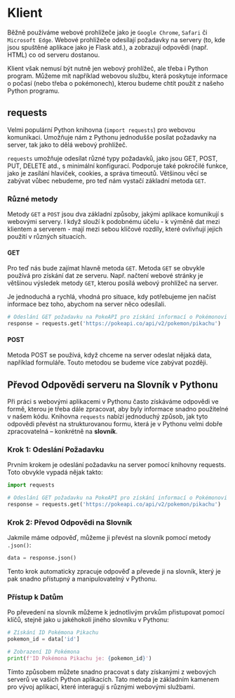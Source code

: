# Klient

Běžně používáme webové prohlížeče jako je `Google Chrome`, `Safari` či `Microsoft Edge`.
Webové prohlížeče odesílají požadavky na servery (to, kde jsou spuštěné aplikace jako je Flask atd.),
a zobrazují odpovědi (např. HTML) co od serveru dostanou.

Klient však nemusí být nutně jen webový prohlížeč, ale třeba i Python program.
Můžeme mít například webovou službu, která poskytuje informace o počasí (nebo třeba o pokémonech), kterou budeme chtít 
použít z našeho Python programu.


## requests

Velmi populární Python knihovna (`import requests`) pro webovou komunikaci.
Umožňuje nám z Pythonu jednodušše posílat požadavky na server, tak jako to dělá webový prohlížeč.

`requests` umožňuje odesílat různé typy požadavků, jako jsou GET, POST, PUT, DELETE atd., s minimální konfigurací.
Podporuje také pokročilé funkce, jako je zasílání hlaviček, cookies, a správa timeoutů.
Většinou věcí se zabývat vůbec nebudeme, pro teď nám vystačí základní metoda `GET`.

### Různé metody
Metody `GET` a `POST` jsou dva základní způsoby, jakými aplikace komunikují s webovými servery.
I když slouží k podobnému účelu - k výměně dat mezi klientem a serverem - mají mezi sebou klíčové rozdíly, které ovlivňují jejich použití v různých situacích.

#### GET

Pro teď nás bude zajímat hlavně metoda `GET`.
Metoda `GET` se obvykle používá pro získání dat ze serveru. Např. načtení webové stránky je většinou výsledek metody `GET`,
kterou posílá webový prohlížeč na server.

Je jednoduchá a rychlá, vhodná pro situace, kdy potřebujeme jen načíst informace bez toho, abychom na server něco odesílali.

```python
# Odeslání GET požadavku na PokeAPI pro získání informací o Pokémonovi Pikachu
response = requests.get('https://pokeapi.co/api/v2/pokemon/pikachu')
```

#### POST

Metoda POST se používá, když chceme na server odeslat nějaká data, například formuláře.
Touto metodou se budeme více zabývat později.

## Převod Odpovědi serveru na Slovník v Pythonu

Při práci s webovými aplikacemi v Pythonu často získáváme odpovědi ve formě, kterou je třeba dále zpracovat, aby byly informace snadno použitelné v našem kódu.
Knihovna `requests` nabízí jednoduchý způsob, jak tyto odpovědi převést na strukturovanou formu, která je v Pythonu velmi dobře zpracovatelná – konkrétně na **slovník**.

### Krok 1: Odeslání Požadavku
Prvním krokem je odeslání požadavku na server pomocí knihovny requests.
Toto obvykle vypadá nějak takto:

```python
import requests

# Odeslání GET požadavku na PokeAPI pro získání informací o Pokémonovi Pikachu
response = requests.get('https://pokeapi.co/api/v2/pokemon/pikachu')
```

### Krok 2: Převod Odpovědi na Slovník
Jakmile máme odpověď, můžeme ji převést na slovník pomocí metody `.json()`:

```python
data = response.json()
```

Tento krok automaticky zpracuje odpověď a převede ji na slovník, který je pak snadno přístupný a manipulovatelný v Pythonu.

### Přístup k Datům
Po převedení na slovník můžeme k jednotlivým prvkům přistupovat pomocí klíčů, stejně jako u jakéhokoli jiného slovníku v Pythonu:

```python
# Získání ID Pokémona Pikachu
pokemon_id = data['id']

# Zobrazení ID Pokémona
print(f'ID Pokémona Pikachu je: {pokemon_id}')
```

Tímto způsobem můžete snadno pracovat s daty získanými z webových serverů ve vašich Python aplikacích.
Tato metoda je základním kamenem pro vývoj aplikací, které interagují s různými webovými službami.




